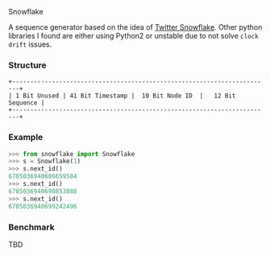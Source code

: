 Snowflake

A sequence generator based on the idea of [Twitter Snowflake](https://blog.twitter.com/engineering/en_us/a/2010/announcing-snowflake.html).
Other python libraries I found are either using Python2 or unstable due to not solve `clock drift`
issues.

### Structure

```
+------------------------------------------------------------------------+
| 1 Bit Unused | 41 Bit Timestamp |  10 Bit Node ID  |   12 Bit Sequence |
+------------------------------------------------------------------------+
```

### Example

```python
>>> from snowflake import Snowflake
>>> s = Snowflake(1)
>>> s.next_id()
6705036940686659584
>>> s.next_id()
6705036940690853888
>>> s.next_id()
6705036940699242496
```

### Benchmark
TBD

